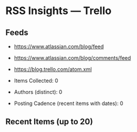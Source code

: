 # RSS Insights — Trello

## Feeds
- https://www.atlassian.com/blog/feed
- https://www.atlassian.com/blog/comments/feed
- https://blog.trello.com/atom.xml

- Items Collected: 0
- Authors (distinct): 0
- Posting Cadence (recent items with dates): 0

## Recent Items (up to 20)

